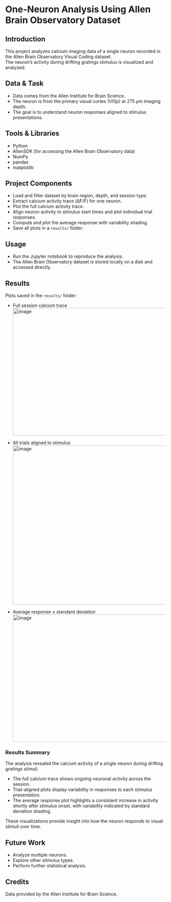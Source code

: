 # One-Neuron Analysis Using Allen Brain Observatory Dataset

## Introduction  
This project analyzes calcium imaging data of a single neuron recorded in the Allen Brain Observatory Visual Coding dataset.  
The neuron’s activity during drifting gratings stimulus is visualized and analyzed.

## Data & Task  
- Data comes from the Allen Institute for Brain Science.  
- The neuron is from the primary visual cortex (VISp) at 275 µm imaging depth.  
- The goal is to understand neuron responses aligned to stimulus presentations.

## Tools & Libraries  
- Python  
- AllenSDK (for accessing the Allen Brain Observatory data)  
- NumPy  
- pandas  
- matplotlib  

## Project Components  
- Load and filter dataset by brain region, depth, and session type.  
- Extract calcium activity trace (ΔF/F) for one neuron.  
- Plot the full calcium activity trace.  
- Align neuron activity to stimulus start times and plot individual trial responses.  
- Compute and plot the average response with variability shading.  
- Save all plots in a `results/` folder.

## Usage  
- Run the Jupyter notebook to reproduce the analysis.   
- The Allen Brain Observatory dataset is stored locally on a disk and accessed directly.

## Results  
Plots saved in the `results/` folder:  
- Full session calcium trace
  <img width="1200" height="400" alt="image" src="https://github.com/user-attachments/assets/456b4f2a-296f-4623-a2d5-284cf291b9f0" />
 
- All trials aligned to stimulus
  <img width="1000" height="500" alt="image" src="https://github.com/user-attachments/assets/2c300626-0585-4a26-a4f0-c8d67dcb184e" />

- Average response ± standard deviation
  <img width="800" height="400" alt="image" src="https://github.com/user-attachments/assets/b9d7bb8a-dfb8-4962-b275-ffcbc31261b7" />


### Results Summary  
The analysis revealed the calcium activity of a single neuron during drifting gratings stimuli.  
- The full calcium trace shows ongoing neuronal activity across the session.  
- Trial-aligned plots display variability in responses to each stimulus presentation.  
- The average response plot highlights a consistent increase in activity shortly after stimulus onset, with variability indicated by standard deviation shading.

These visualizations provide insight into how the neuron responds to visual stimuli over time.

## Future Work  
- Analyze multiple neurons.  
- Explore other stimulus types.  
- Perform further statistical analysis.

## Credits  
Data provided by the Allen Institute for Brain Science.

